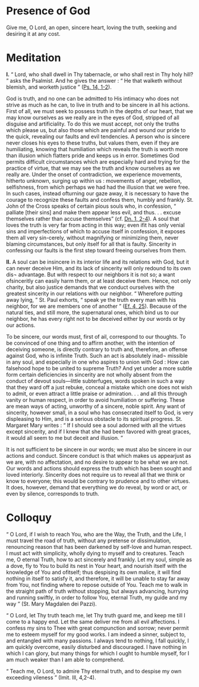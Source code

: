 # Presence of God

Give me, O Lord, an open, sincere heart, loving the truth, seeking and desiring it at any cost.

# Meditation

**I.** “ Lord, who shall dwell in Thy tabernacle, or who shall rest in Thy holy hill? ” asks the Psalmist. And he gives the answer : “ He that walketh without blemish, and worketh justice ” ([Ps. 14, 1-2](https://vulgata.online/bible/Ps.14?ed=DR2&vfn=DR2.Ps.14.1-2:vs)).

God is truth, and no one can be admitted to His intimacy who does not strive as much as he can, to live in truth and to be sincere in all his actions. First of all, we must seek to possess truth in the depths of our heart, that we may know ourselves as we really are in the eyes of God, stripped of all disguise and artificiality. To do this we must accept, not only the truths which please us, but also those which are painful and wound our pride to the quick, revealing our faults and evil tendencies. A person who is sincere never closes his eyes to these truths, but values them, even if they are humiliating, knowing that humiliation which reveals the truth is worth more than illusion which flatters pride and keeps us in error. Sometimes God permits difficult circumstances which are especially hard and trying for the practice of virtue, that we may see the truth and know ourselves as we really are. Under the onset of contradiction, we experience movements, hitherto unknown, surging up within us : movements of anger, rebellion, selfishness, from which perhaps we had had the illusion that we were free. In such cases, instead ofturning our gaze away, it is necessary to have the courage to recognize these faults and confess them, humbly and frankly. St. John of the Cross speaks of certain pious souls who, in confession, “ palliate [their sins] and make them appear less evil, and thus. . . excuse themselves rather than accuse themselves” (cf. [Dn. 1, 2-4](https://vulgata.online/bible/Dn.1?ed=DR2&vfn=DR2.Dn.1.2-4:vs)). A soul that loves the truth is very far from acting in this way; even ifit has only venial sins and imperfections of which to accuse itself in confession, it exposes them all very sin-cerely, without magnifying or minimizing them, never blaming circumstances, but only itself for all that is faulty. Sincerity in confessing our faults is the first step toward freeing ourselves from them.

**II.** A soul can be insincere in its interior life and its relations with God, but it can never deceive Him, and its lack of sincerity will only redound to its own dis¬ advantage. But with respect to our neighbors it is not so; a want ofsinceritly can easily harm them, or at least deceive them. Hence, not only charity, but also justice demands that we conduct ourselves with the greatest sincerity in our relations with our neighbor. “ Wherefore putting away lying, ” St. Paul exhorts, “ speak ye the truth every man with his neighbor, for we are members one of another ” ([Ef. 4, 25](https://vulgata.online/bible/Ef.4?ed=DR2&vfn=DR2.Ef.4.25:vs)). Because of the natural ties, and still more, the supernatural ones, which bind us to our neighbor, he has every right not to be deceived either by our words or by our actions.

To be sincere, our words must, first of ail, correspond to our thoughts. To be convinced of one thing and to affirm another, with the intention of deceiving someone, is directly contrary to truth and, therefore, an offense against God, who is infinite Truth. Such an act is absolutely inad¬ missible in any soul, and especially in one who aspires to union with God : How can falsehood hope to be united to supreme Truth? And yet under a more subtle form certain deficiencies in sincerity are not wholly absent from the conduct of devout souls—little subterfuges, words spoken in such a way that they ward off a just rebuke, conceal a mistake which one does not wish to admit, or even attract a little praise or admiration. . . and all this through vanity or human respect, in order to avoid humiliation or suffering. These are mean ways of acting, unworthy of a sincere, noble spirit. Any want of sincerity, however small, in a soul who has consecrated itself to God, is very displeasing to Him, and is a serious obstacle to its spiritual progress. St. Margaret Mary writes : “ If I should see a soul adorned with all the virtues except sincerity, and if I knew that she had been favored with great graces, it would all seem to me but deceit and illusion. ”

It is not sufficient to be sincere in our words; we must also be sincere in our actions and conduct. Sincere conduct is that which makes us appearjust as we are, with no affectation, and no desire to appear to be what we are not. Our words and actions should express the truth which has been sought and loved interiorly. Sincerity does not require us to reveal all that we think or know to everyone; this would be contrary to prudence and to other virtues. It does, however, demand that everything we do reveal, by word or act, or even by silence, corresponds to truth.

# Colloquy

“ O Lord, if I wish to reach You, who are the Way, the Truth, and the Life, I must travel the road of truth, without any pretense or dissimulation, renouncing reason that has been darkened by self-love and human respect. I must act with simplicity, wholly dying to myself and to creatures. Teach me, O eternal Truth, how to act sincerely and frankly. Let my soul, simple as a dove, fly to You to build its nest in Your heart, and nourish itself with the knowledge of You and ofitself; thus despising its own malice, it will find nothing in itself to satisfy it, and therefore, it will be unable to stay far away from You, not finding where to repose outside of You. Teach me to walk in the straight path of truth without stopping, but always advancing, hurrying and running swiftly, in order to follow You, eternal Truth, my guide and my way ” (St. Mary Magdalen dei Pazzi).

“ O Lord, let Thy truth teach me, let Thy truth guard me, and keep me till I come to a happy end. Let the same deliver me from all evil affections. I confess my sins to Thee with great compunction and sorrow; never permit me to esteem myself for my good works. I am indeed a sinner, subject to, and entangled with many passions. I always tend to nothing, I fall quickly, I am quickly overcome, easily disturbed and discouraged. I have nothing in which I can glory, but many things for which I ought to humble myself, for I am much weaker than I am able to comprehend. 

“ Teach me, O Lord, to admire Thy eternal truth, and to despise my own exceeding vileness ” (Imit. Ill, 4,2-4).
